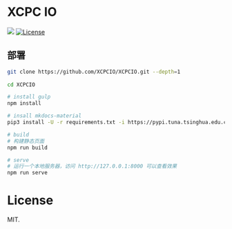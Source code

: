 
# XCPC IO

[![](https://github.com/XCPCIO/XCPCIO/workflows/Build%20and%20Deploy/badge.svg)](https://github.com/XCPCIO/XCPCIO/blob/master/.github/workflows/build_and_deploy.yml)
[![License][license-image-mit]](https://mit-license.org/)


## 部署

```bash
git clone https://github.com/XCPCIO/XCPCIO.git --depth=1
  
cd XCPCIO

# install gulp
npm install

# insall mkdocs-material
pip3 install -U -r requirements.txt -i https://pypi.tuna.tsinghua.edu.cn/simple/

# build
# 构建静态页面
npm run build

# serve
# 运行一个本地服务器，访问 http://127.0.0.1:8000 可以查看效果
npm run serve

```


# License

MIT.

[license-image-mit]: https://img.shields.io/badge/license-MIT-blue.svg?labelColor=333333
